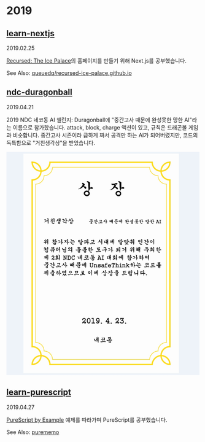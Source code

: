 # 2019

## [learn-nextjs](learn-nextjs)

2019.02.25

[Recursed: The Ice Palace](https://recursed-ice-palace.github.io/)의 홈페이지를 만들기 위해 Next.js를 공부했습니다.

See Also: [queuedq/recursed-ice-palace.github.io](https://github.com/queuedq/recursed-ice-palace.github.io)

## [ndc-duragonball](ndc-duragonball)

2019.04.21

2019 NDC 네코동 AI 챌린지: Duragonball에 "중간고사 때문에 완성못한 망한 AI"라는 이름으로 참가핬습니다.
attack, block, charge 액션이 있고, 규칙은 드래곤볼 게임과 비슷합니다.
중간고사 시즌이라 급하게 짜서 공격만 하는 AI가 되어버렸지만, 코드의 독특함으로 "거친생각상"을 받았습니다.

![거친생각상](ndc-duragonball/special_reward_06.png)

## [learn-purescript](learn-purescript)

2019.04.27

[PureScript by Example](https://leanpub.com/purescript/read) 예제를 따라가며 PureScript를 공부했습니다.

See Also: [purememo](https://github.com/queuedq/purememo)
